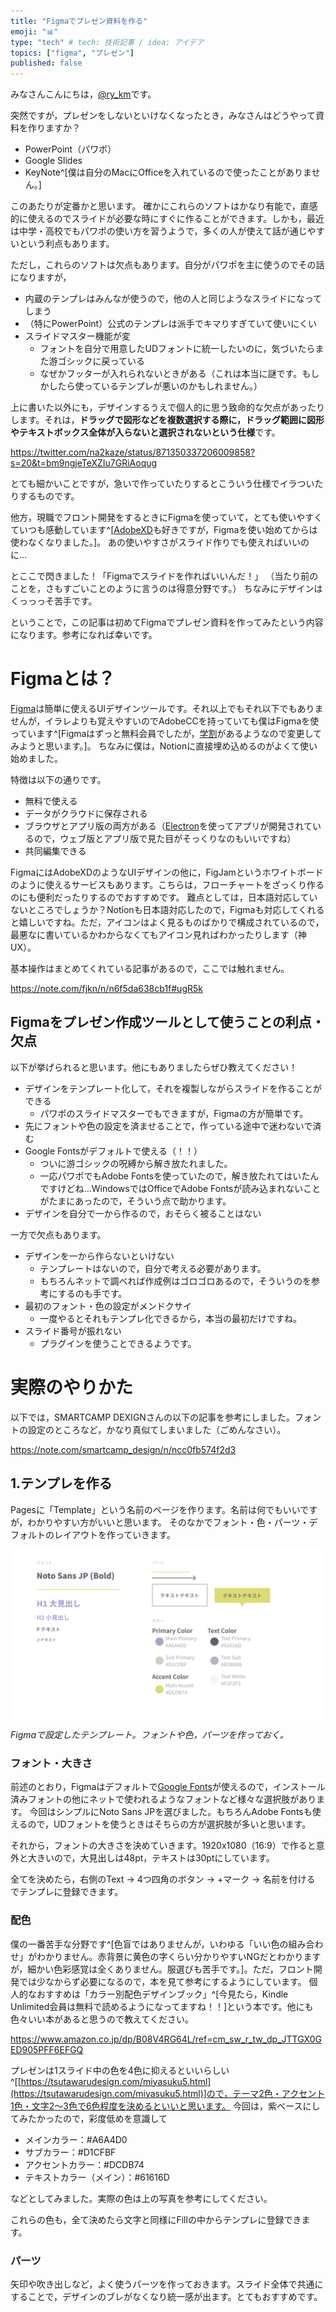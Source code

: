 ```yaml
---
title: "Figmaでプレゼン資料を作る"
emoji: "📊"
type: "tech" # tech: 技術記事 / idea: アイデア
topics: ["figma", "プレゼン"]
published: false
---
```

みなさんこんにちは，[@ry_km](https://twitter.com/ry_km_u_u)です。

突然ですが，プレゼンをしないといけなくなったとき，みなさんはどうやって資料を作りますか？
- PowerPoint（パワポ）
- Google Slides
- KeyNote^[僕は自分のMacにOfficeを入れているので使ったことがありません。]

このあたりが定番かと思います。
確かにこれらのソフトはかなり有能で，直感的に使えるのでスライドが必要な時にすぐに作ることができます。しかも，最近は中学・高校でもパワポの使い方を習うようで，多くの人が使えて話が通じやすいという利点もあります。

ただし，これらのソフトは欠点もあります。自分がパワポを主に使うのでその話になりますが，
- 内蔵のテンプレはみんなが使うので，他の人と同じようなスライドになってしまう
- （特にPowerPoint）公式のテンプレは派手でキマりすぎていて使いにくい
- スライドマスター機能が変
  - フォントを自分で用意したUDフォントに統一したいのに，気づいたらまた游ゴシックに戻っている
  - なぜかフッターが入れられないときがある（これは本当に謎です。もしかしたら使っているテンプレが悪いのかもしれません。）

上に書いた以外にも，デザインするうえで個人的に思う致命的な欠点があったりします。それは，**ドラッグで図形などを複数選択する際に，ドラッグ範囲に図形やテキストボックス全体が入らないと選択されないという仕様**です。

https://twitter.com/na2kaze/status/871350337206009858?s=20&t=bm9ngjeTeXZIu7GRiAoqug

とても細かいことですが，急いで作っていたりするとこういう仕様でイラついたりするものです。

他方，現職でフロント開発をするときにFigmaを使っていて，とても使いやすくていつも感動しています^[[AdobeXD](https://www.adobe.com/jp/products/xd.html)も好きですが，Figmaを使い始めてからは使わなくなりました。]。
あの使いやすさがスライド作りでも使えればいいのに...

とここで閃きました！「Figmaでスライドを作ればいいんだ！」
（当たり前のことを，さもすごいことのように言うのは得意分野です。）
ちなみにデザインはくっっっそ苦手です。

ということで，この記事は初めてFigmaでプレゼン資料を作ってみたという内容になります。参考になれば幸いです。

# Figmaとは？
[Figma](https://www.figma.com/)は簡単に使えるUIデザインツールです。それ以上でもそれ以下でもありませんが，イラレよりも覚えやすいのでAdobeCCを持っていても僕はFigmaを使っています^[Figmaはずっと無料会員でしたが，[学割](https://www.figma.com/education/)があるようなので変更してみようと思います。]。
ちなみに僕は，Notionに直接埋め込めるのがよくて使い始めました。

特徴は以下の通りです。

- 無料で使える
- データがクラウドに保存される
- ブラウザとアプリ版の両方がある（[Electron](https://www.electronjs.org/)を使ってアプリが開発されているので，ウェブ版とアプリ版で見た目がそっくりなのもいいですね）
- 共同編集できる

FigmaにはAdobeXDのようなUIデザインの他に，FigJamというホワイトボードのように使えるサービスもあります。こちらは，フローチャートをざっくり作るのにも便利だったりするのでおすすめです。
難点としては，日本語対応していないところでしょうか？Notionも日本語対応したので，Figmaも対応してくれると嬉しいですね。ただ，アイコンはよく見るものばかりで構成されているので，最悪なに書いているかわからなくてもアイコン見ればわかったりします（神UX）。

基本操作はまとめてくれている記事があるので，ここでは触れません。

https://note.com/fjkn/n/n6f5da638cb1f#ugR5k

## Figmaをプレゼン作成ツールとして使うことの利点・欠点
以下が挙げられると思います。他にもありましたらぜひ教えてください！

- デザインをテンプレート化して，それを複製しながらスライドを作ることができる
  - パワポのスライドマスターでもできますが，Figmaの方が簡単です。
- 先にフォントや色の設定を済ませることで，作っている途中で迷わないで済む
- Google Fontsがデフォルトで使える（！！）
  - ついに游ゴシックの呪縛から解き放たれました。
  - 一応パワポでもAdobe Fontsを使っていたので，解き放たれてはいたんですけどね...WindowsではOfficeでAdobe Fontsが読み込まれないことがたまにあったので，そういう点で助かります。
- デザインを自分で一から作るので，おそらく被ることはない

一方で欠点もあります。
- デザインを一から作らないといけない
  - テンプレートはないので，自分で考える必要があります。
  - もちろんネットで調べれば作成例はゴロゴロあるので，そういうのを参考にするのも手です。
- 最初のフォント・色の設定がメンドクサイ
  - 一度やるとそれもテンプレ化できるから，本当の最初だけですね。
- スライド番号が振れない
  - プラグインを使うことできるようです。

# 実際のやりかた
以下では，SMARTCAMP DEXIGNさんの以下の記事を参考にしました。フォントの設定のところなど，かなり真似てしまいました（ごめんなさい）。

https://note.com/smartcamp_design/n/ncc0fb574f2d3

## 1.テンプレを作る
Pagesに「Template」という名前のページを作ります。名前は何でもいいですが，わかりやすい方がいいと思います。
そのなかでフォント・色・パーツ・デフォルトのレイアウトを作っていきます。

![Figmaで設定したテンプレート](/images/create-slides-with-figma/fonts-and-colors.png)
*Figmaで設定したテンプレート。フォントや色，パーツを作っておく。*

### フォント・大きさ
前述のとおり，Figmaはデフォルトで[Google Fonts](https://fonts.google.com/)が使えるので，インストール済みフォントの他にネットで使われるようなフォントなど様々な選択肢があります。
今回はシンプルにNoto Sans JPを選びました。もちろんAdobe Fontsも使えるので，UDフォントを使うときはそちらの方が選択肢が多いと思います。

それから，フォントの大きさを決めていきます。1920x1080（16:9）で作ると意外と大きいので，大見出しは48pt，テキストは30ptにしています。

全てを決めたら，右側のText -> 4つ四角のボタン -> +マーク -> 名前を付ける でテンプレに登録できます。

### 配色
僕の一番苦手な分野です^[色盲ではありませんが，いわゆる「いい色の組み合わせ」がわかりません。赤背景に黄色の字くらい分かりやすいNGだとわかりますが，細かい色彩感覚は全くありません。服選びも苦手です。]。ただ，フロント開発では少なからず必要になるので，本を見て参考にするようにしています。
個人的なおすすめは「カラー別配色デザインブック」^[今見たら，Kindle Unlimited会員は無料で読めるようになってますね！！]という本です。他にも色々いい本があると思うので教えてください。

https://www.amazon.co.jp/dp/B08V4RG64L/ref=cm_sw_r_tw_dp_JTTGX0GED905PFF6EFGQ

プレゼンは1スライド中の色を4色に抑えるといいらしい^[[https://tsutawarudesign.com/miyasuku5.html](https://tsutawarudesign.com/miyasuku5.html)]ので，テーマ2色・アクセント1色・文字2～3色で6色程度を決めるといいと思います。
今回は，紫ベースにしてみたかったので，彩度低めを意識して
- メインカラー：#A6A4D0
- サブカラー：#D1CFBF
- アクセントカラー：#DCDB74
- テキストカラー（メイン）：#61616D

などとしてみました。実際の色は上の写真を参考にしてください。

これらの色も，全て決めたら文字と同様にFillの中からテンプレに登録できます。

### パーツ
矢印や吹き出しなど，よく使うパーツを作っておきます。スライド全体で共通にすることで，デザインのブレがなくなり統一感が出ます。とてもおすすめです。
